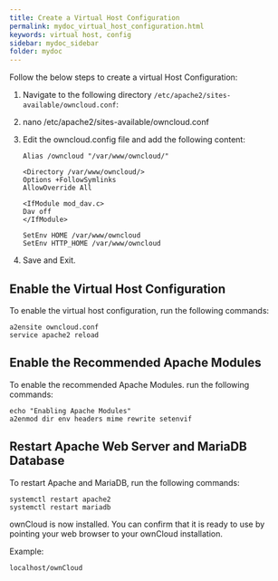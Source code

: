 ```yaml
---
title: Create a Virtual Host Configuration
permalink: mydoc_virtual_host_configuration.html
keywords: virtual host, config
sidebar: mydoc_sidebar
folder: mydoc
---
```



Follow the below steps to create a virtual Host Configuration:
1. Navigate to the following directory `/etc/apache2/sites-available/owncloud.conf`:
2. nano /etc/apache2/sites-available/owncloud.conf

2. Edit the owncloud.config file and add the following content:
    ```
    Alias /owncloud "/var/www/owncloud/"

    <Directory /var/www/owncloud/>
    Options +FollowSymlinks
    AllowOverride All

    <IfModule mod_dav.c>
    Dav off
    </IfModule>

    SetEnv HOME /var/www/owncloud
    SetEnv HTTP_HOME /var/www/owncloud
    ```
3. Save and Exit.

## Enable the Virtual Host Configuration
To enable the virtual host configuration, run the following commands:
```
a2ensite owncloud.conf
service apache2 reload
```

## Enable the Recommended Apache Modules
To enable the recommended Apache Modules. run the following commands:
```
echo "Enabling Apache Modules"
a2enmod dir env headers mime rewrite setenvif
```

## Restart Apache Web Server and MariaDB Database
To restart Apache and MariaDB, run the following commands:
```
systemctl restart apache2
systemctl restart mariadb
```

ownCloud is now installed. You can confirm that it is ready to use by pointing your web browser to your ownCloud installation.

Example:
```
localhost/ownCloud
```